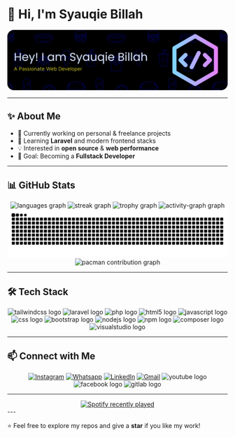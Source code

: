 # 👋 Hi, I'm Syauqie Billah

![Syauqie Billah](img/banner.png)

---

## ✨ About Me

- 🔭 Currently working on personal & freelance projects
- 🌱 Learning **Laravel** and modern frontend stacks
- 💡 Interested in **open source** & **web performance**
- 🎯 Goal: Becoming a **Fullstack Developer**

---

## 📊 GitHub Stats

<!-- ![Syauqie's GitHub Stats](https://github-readme-stats.vercel.app/api?username=syauqie13&show_icons=true&theme=tokyonight) ![Top Langs](https://github-readme-stats.vercel.app/api/top-langs/?username=syauqie13&layout=compact&theme=tokyonight) -->

<div align="center">
  <img src="https://github-readme-stats.vercel.app/api/top-langs?username=syauqie13&locale=en&hide_title=false&layout=compact&card_width=320&langs_count=5&theme=gotham&hide_border=false&order=2" height="150" alt="languages graph"  />
  <img src="https://streak-stats.demolab.com?user=syauqie13&locale=en&mode=daily&theme=gotham&hide_border=false&border_radius=2&order=3" height="150" alt="streak graph"  />
  <img src="https://github-profile-trophy.vercel.app?username=syauqie13&theme=dark_lover&column=-1&row=1&margin-w=8&margin-h=8&no-bg=false&no-frame=false&order=4" height="150" alt="trophy graph"  />
  <img src="https://github-readme-activity-graph.vercel.app/graph?username=syauqie13&radius=16&theme=gotham&area=true&order=5" height="300" alt="activity-graph graph"  />
  <img src="https://raw.githubusercontent.com/syauqie13/syauqie13/output/snake.svg" alt="Snake animation" />
</div>

<div align="center">
  <picture>
  <source media="(prefers-color-scheme: dark)" srcset="https://raw.githubusercontent.com/syauqie13/syauqie13/output/pacman-contribution-graph-dark.svg">
  <source media="(prefers-color-scheme: light)" srcset="https://raw.githubusercontent.com/syauqie13/syauqie13/output/pacman-contribution-graph.svg">
  <img alt="pacman contribution graph" src="https://raw.githubusercontent.com/syauqie13/syauqie13/output/pacman-contribution-graph.svg">
</picture>
</div>

---

## 🛠️ Tech Stack

<div align="center">
  <img src="https://skillicons.dev/icons?i=tailwind" height="60" alt="tailwindcss logo"  />
  <!-- <img width="12" /> -->
  <img src="https://cdn.jsdelivr.net/gh/devicons/devicon/icons/laravel/laravel-original.svg" height="60" alt="laravel logo"  />
  <!-- <img width="12" /> -->
  <img src="https://cdn.jsdelivr.net/gh/devicons/devicon/icons/php/php-original.svg" height="60" alt="php logo"  />
  <!-- <img width="12" /> -->
  <img src="https://cdn.jsdelivr.net/gh/devicons/devicon/icons/html5/html5-original.svg" height="60" alt="html5 logo"  />
  <!-- <img width="12" /> -->
  <img src="https://cdn.jsdelivr.net/gh/devicons/devicon/icons/javascript/javascript-original.svg" height="60" alt="javascript logo"  />
  <!-- <img width="12" /> -->
  <img src="https://cdn.jsdelivr.net/gh/devicons/devicon/icons/css3/css3-original.svg" height="60" alt="css logo"  />
  <!-- <img width="12" /> -->
  <img src="https://cdn.jsdelivr.net/gh/devicons/devicon/icons/bootstrap/bootstrap-original.svg" height="60" alt="bootstrap logo"  />
  <!-- <img width="12" /> -->
  <img src="https://cdn.jsdelivr.net/gh/devicons/devicon/icons/nodejs/nodejs-original.svg" height="60" alt="nodejs logo"  />
  <!-- <img width="12" /> -->
  <img src="https://cdn.jsdelivr.net/gh/devicons/devicon/icons/npm/npm-original-wordmark.svg" height="60" alt="npm logo"  />
  <!-- <img width="12" /> -->
  <img src="https://cdn.jsdelivr.net/gh/devicons/devicon/icons/composer/composer-original.svg" height="60" alt="composer logo"  />
  <!-- <img width="12" /> -->
  <img src="https://cdn.jsdelivr.net/gh/devicons/devicon/icons/visualstudio/visualstudio-plain.svg" height="60" alt="visualstudio logo"  />
</div>

---

## 📫 Connect with Me

<!-- - 📧 Email: [qiecoding@gmail.com](mailto:qiecoding@gmail.com)  -->

<div align="center">
  
[![Instagram](https://img.shields.io/badge/Instagram-E4405F?style=for-the-badge&logo=instagram&logoColor=white)](https://www.instagram.com/syauqiebillah_) [![Whatsapp](https://img.shields.io/badge/WhatsApp-25D366?style=for-the-badge&logo=WhatsApp&logoColor=white)](https://wa.me/6285973789395) [![LinkedIn](https://img.shields.io/badge/LinkedIn-0A66C2?style=for-the-badge&logo=linkedin&logoColor=white)](https://www.linkedin.com/in/syauqie-billah/) [![Gmail](https://img.shields.io/badge/Gmail-D14836?style=for-the-badge&logo=gmail&logoColor=white)](mailto:qiecoding@gmail.com) <img src="https://img.shields.io/static/v1?message=Youtube&logo=youtube&label=&color=FF0000&logoColor=white&labelColor=&style=for-the-badge" height="25" alt="youtube logo"  />  <img src="https://img.shields.io/static/v1?message=Facebook&logo=facebook&label=&color=1877F2&logoColor=white&labelColor=&style=for-the-badge" height="25" alt="facebook logo"  />   <img src="https://img.shields.io/static/v1?message=GitLab&logo=gitlab&label=&color=FC6D26&logoColor=white&labelColor=&style=for-the-badge" height="25" alt="gitlab logo"  />
</div>

<!-- - 💼 LinkedIn: [syauqie billah](www.linkedin.com/in/syauqie-billah)   -->

---

<div align="center">
  <a href="https://open.spotify.com/user/syaaaaa">
    <img src="https://spotify-recently-played-readme.vercel.app/api?user=syaaaaa&count=5" alt="Spotify recently played"  />
    
  </a>
</div>
---

⭐ Feel free to explore my repos and give a **star** if you like my work!
